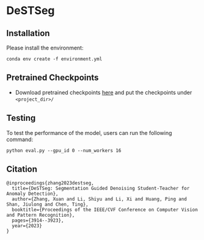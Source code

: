 # DeSTSeg


## Installation

Please install the environment:

```
conda env create -f environment.yml
```

## Pretrained Checkpoints

- Download pretrained checkpoints [here](https://pan.baidu.com/s/1aBpSNnZbQuw_rEp-0u4kLA?pwd=5555) and put the checkpoints under `<project_dir>/`

##  Testing

To test the performance of the model, users can run the following command:

```
python eval.py --gpu_id 0 --num_workers 16
```

## Citation

```
@inproceedings{zhang2023destseg,
  title={DeSTSeg: Segmentation Guided Denoising Student-Teacher for Anomaly Detection},
  author={Zhang, Xuan and Li, Shiyu and Li, Xi and Huang, Ping and Shan, Jiulong and Chen, Ting},
  booktitle={Proceedings of the IEEE/CVF Conference on Computer Vision and Pattern Recognition},
  pages={3914--3923},
  year={2023}
}
```
